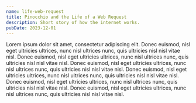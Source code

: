 ```yaml
---
name: life-web-request
title: Pinocchio and the Life of a Web Request
description: Short story of how the internet works.
pubDate: 2023-12-01
---
```


Lorem ipsum dolor sit amet, consectetur adipiscing elit. Donec euismod, nisl eget ultricies ultrices, nunc nisl ultrices nunc, quis ultricies nisl nisl vitae nisl. Donec euismod, nisl eget ultricies ultrices, nunc nisl ultrices nunc, quis ultricies nisl nisl vitae nisl. Donec euismod, nisl eget ultricies ultrices, nunc nisl ultrices nunc, quis ultricies nisl nisl vitae nisl. Donec euismod, nisl eget ultricies ultrices, nunc nisl ultrices nunc, quis ultricies nisl nisl vitae nisl. Donec euismod, nisl eget ultricies ultrices, nunc nisl ultrices nunc, quis ultricies nisl nisl vitae nisl. Donec euismod, nisl eget ultricies ultrices, nunc nisl ultrices nunc, quis ultricies nisl nisl vitae nisl.
